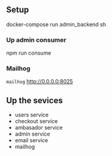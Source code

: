 ## Setup
docker-compose run admin_backend sh

### Up admin consumer
npm run consume

### Mailhog
`mailhog`
http://0.0.0.0:8025


## Up the sevices
- users service
- checkout service
- ambasador service
- admin service
- email service
- mailhog
